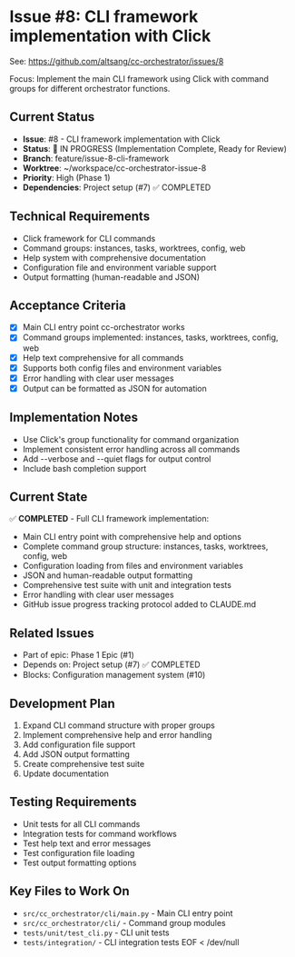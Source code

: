 # Issue #8: CLI framework implementation with Click
See: https://github.com/altsang/cc-orchestrator/issues/8

Focus: Implement the main CLI framework using Click with command groups for different orchestrator functions.

## Current Status
- **Issue**: #8 - CLI framework implementation with Click
- **Status**: 🚧 IN PROGRESS (Implementation Complete, Ready for Review)
- **Branch**: feature/issue-8-cli-framework
- **Worktree**: ~/workspace/cc-orchestrator-issue-8
- **Priority**: High (Phase 1)
- **Dependencies**: Project setup (#7) ✅ COMPLETED

## Technical Requirements
- Click framework for CLI commands
- Command groups: instances, tasks, worktrees, config, web
- Help system with comprehensive documentation
- Configuration file and environment variable support
- Output formatting (human-readable and JSON)

## Acceptance Criteria
- [x] Main CLI entry point cc-orchestrator works
- [x] Command groups implemented: instances, tasks, worktrees, config, web
- [x] Help text comprehensive for all commands
- [x] Supports both config files and environment variables
- [x] Error handling with clear user messages
- [x] Output can be formatted as JSON for automation

## Implementation Notes
- Use Click's group functionality for command organization
- Implement consistent error handling across all commands
- Add --verbose and --quiet flags for output control
- Include bash completion support

## Current State
✅ **COMPLETED** - Full CLI framework implementation:
- Main CLI entry point with comprehensive help and options
- Complete command group structure: instances, tasks, worktrees, config, web
- Configuration loading from files and environment variables
- JSON and human-readable output formatting
- Comprehensive test suite with unit and integration tests
- Error handling with clear user messages
- GitHub issue progress tracking protocol added to CLAUDE.md

## Related Issues
- Part of epic: Phase 1 Epic (#1)
- Depends on: Project setup (#7) ✅ COMPLETED
- Blocks: Configuration management system (#10)

## Development Plan
1. Expand CLI command structure with proper groups
2. Implement comprehensive help and error handling
3. Add configuration file support
4. Add JSON output formatting
5. Create comprehensive test suite
6. Update documentation

## Testing Requirements
- Unit tests for all CLI commands
- Integration tests for command workflows
- Test help text and error messages
- Test configuration file loading
- Test output formatting options

## Key Files to Work On
- `src/cc_orchestrator/cli/main.py` - Main CLI entry point
- `src/cc_orchestrator/cli/` - Command group modules
- `tests/unit/test_cli.py` - CLI unit tests
- `tests/integration/` - CLI integration tests
EOF < /dev/null
